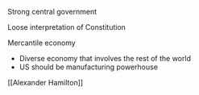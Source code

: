
Strong central government

Loose interpretation of Constitution

Mercantile economy
- Diverse economy that involves the rest of the world
- US should be manufacturing powerhouse


[[Alexander Hamilton]] 


